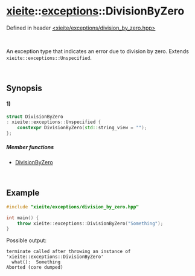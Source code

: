 # [xieite](../../xieite.md)\:\:[exceptions](../../exceptions.md)\:\:DivisionByZero
Defined in header [<xieite/exceptions/division_by_zero.hpp>](../../../include/xieite/exceptions/division_by_zero.hpp)

&nbsp;

An exception type that indicates an error due to division by zero. Extends `xieite::exceptions::Unspecified`.

&nbsp;

## Synopsis
#### 1)
```cpp
struct DivisionByZero
: xieite::exceptions::Unspecified {
    constexpr DivisionByZero(std::string_view = "");
};
```
##### Member functions
- [DivisionByZero](./structures/division_by_zero/1/operators/constructor.md)

&nbsp;

## Example
```cpp
#include "xieite/exceptions/division_by_zero.hpp"

int main() {
    throw xieite::exceptions::DivisionByZero("Something");
}
```
Possible output:
```
terminate called after throwing an instance of 'xieite::exceptions::DivisionByZero'
  what():  Something
Aborted (core dumped)
```
